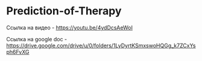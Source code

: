 # Prediction-of-Therapy

Ссылка на видео - https://youtu.be/4ydDcsAeWoI

Ссылка на google doc - https://drive.google.com/drive/u/0/folders/1LyDyrtKSmxswoHQGg_k7ZCxYsph6FvXG
